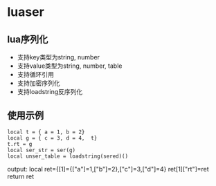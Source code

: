 luaser
======

lua序列化
---

*	支持key类型为string, number
*	支持value类型为string, number, table
*	支持循环引用
*	支持加密序列化
*	支持loadstring反序列化

**使用示例**
---
```
local t = { a = 1, b = 2}
local g = { c = 3, d = 4,  t}
t.rt = g
local ser_str = ser(g)
local unser_table = loadstring(sered)()
```
output: local ret={[1]={["a"]=1,["b"]=2},["c"]=3,["d"]=4} ret[1]["rt"]=ret return ret
